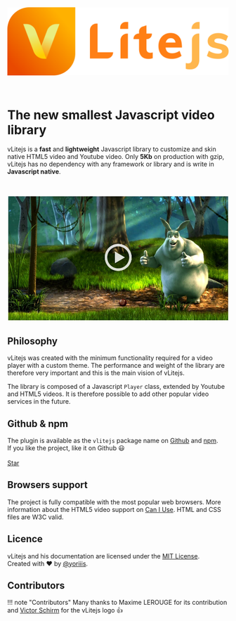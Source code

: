 <br /><p align="center" class="logo-vlite">
  ![Screenshot](img/logo-vlite.svg)
</p><br />

# The new smallest Javascript video library

vLitejs is a **fast** and **lightweight** Javascript library to customize and skin native HTML5 video and Youtube video. Only **5Kb** on production with gzip, vLitejs has no dependency with any framework or library and is write in **Javascript native**.<br />

<br /><p align="center" class="video-center">
    <a href="https://yoriiis.github.io/vlitejs/demo" title="Demo" class="custom-button">
        ![Screenshot](img/demo.jpg)
    </a>
</p>

## Philosophy

vLitejs was created with the minimum functionality required for a video player with a custom theme. The performance and weight of the library are therefore very important and this is the main vision of vLitejs.

The library is composed of a Javascript `Player` class, extended by Youtube and HTML5 videos. It is therefore possible to add other popular video services in the future.

## Github & npm

The plugin is available as the `vlitejs` package name on [Github](https://github.com/yoriiis/vlitejs) and [npm](https://www.npmjs.com/package/vlitejs).<br />
If you like the project, like it on Github 😃<br /><br />
<a class="github-button" href="https://github.com/yoriiis/vlitejs" data-icon="octicon-star" data-size="large" data-show-count="true" aria-label="Star yoriiis/vlitejs on GitHub">Star</a>

## Browsers support

The project is fully compatible with the most popular web browsers. More information about the HTML5 video support on <a href="https://caniuse.com/#feat=video" target="_blank" title="Video element - Can I use">Can I Use</a>. HTML and CSS files are W3C valid.

## Licence

vLitejs and his documentation are licensed under the [MIT License](http://opensource.org/licenses/MIT).<br />
Created with ♥ by [@yoriiis](http://github.com/yoriiis).

## Contributors

!!! note "Contributors"
    Many thanks to Maxime LEROUGE for its contribution and <a href="https://www.behance.net/victorshm" target="_blank" title="Victor Schirm">Victor Schirm</a> for the vLitejs logo 👍

<script async defer src="https://buttons.github.io/buttons.js"></script>

<script>
  ((window.gitter = {}).chat = {}).options = {
    room: 'vlitejs/vlitejs'
  };
</script>
<script src="https://sidecar.gitter.im/dist/sidecar.v1.js" async defer></script>
